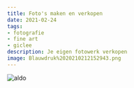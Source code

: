 ```yaml
---
title: Foto's maken en verkopen
date: 2021-02-24
tags: 
- fotografie
- fine art
- giclee
description: Je eigen fotowerk verkopen
image: Blauwdruk%2020210212152943.png
---
```

![aldo](Pasted%20image%2020210224163816.png)